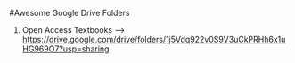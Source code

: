 #Awesome Google Drive Folders

1. Open Access Textbooks --> https://drive.google.com/drive/folders/1j5Vdq922v0S9V3uCkPRHh6x1uHG969O7?usp=sharing
